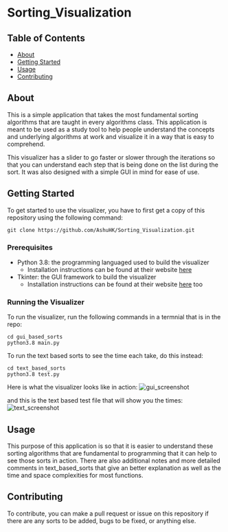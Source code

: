 # Sorting_Visualization

## Table of Contents
+ [About](#about)
+ [Getting Started](#getting_started)
+ [Usage](#usage)
+ [Contributing](#contributing)

## About <a name = "about"></a>
This is a simple application that takes the most fundamental sorting algorithms that are taught in every algorithms class. This application is meant to be used as a study tool to help people understand the concepts and underlying algorithms at work and visualize it in a way that is easy to comprehend. 

This visualizer has a slider to go faster or slower through the iterations so 
that you can understand each step that is being done on the list during the sort. It was also designed with a simple GUI in mind for ease of use. 

## Getting Started <a name = "getting_started"></a>
To get started to use the visualizer, you have to first get a copy of this repository using the following command: 
```
git clone https://github.com/AshuHK/Sorting_Visualization.git
```

### Prerequisites

- Python 3.8: the programming languaged used to build the visualizer  
  * Installation instructions can be found at their website [here](https://www.python.org/downloads/)
- Tkinter: the GUI framework to build the visualizer 
  * Installation instructions can be found at their website [here](https://tkdocs.com/tutorial/install.html) too 

### Running the Visualizer

To run the visualizer, run the following commands in a termnial that is in the repo: 
```
cd gui_based_sorts 
python3.8 main.py
```

To run the text based sorts to see the time each take, do this instead: 
```
cd text_based_sorts 
python3.8 test.py 
```

Here is what the visualizer looks like in action: ![gui_screenshot](https://i.imgur.com/rn5anQm.png)

and this is the text based test file that will show you the times: ![text_screenshot](https://i.imgur.com/077X4vJ.png)

## Usage <a name = "usage"></a>

This purpose of this application is so that it is easier to understand these sorting algorithms that are fundamental to programming that it can help to see those sorts in action. There are also additional notes and more detailed comments in text_based_sorts that give an better explanation as well as the time and space complexities for most functions. 

## Contributing <a name = "contributing"></a>

To contribute, you can make a pull request or issue on this repository if there are any sorts to be added, bugs to be fixed, or anything else. 
